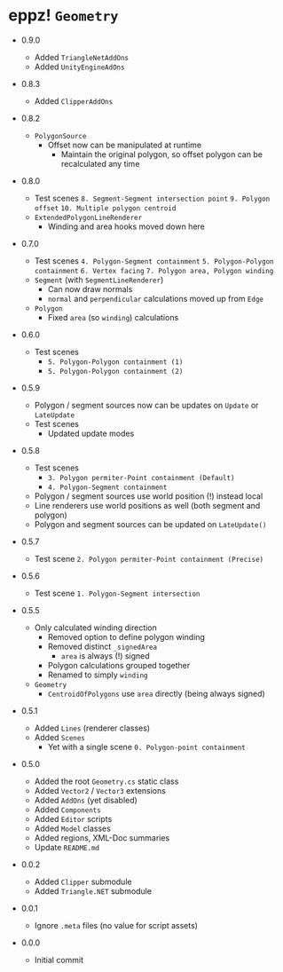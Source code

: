 # eppz! `Geometry`

* 0.9.0

	+ Added `TriangleNetAddOns`
	+ Added `UnityEngineAdOns`	

* 0.8.3

	+ Added `ClipperAddOns`

* 0.8.2

	+ `PolygonSource`
		+ Offset now can be manipulated at runtime
			+ Maintain the original polygon, so offset polygon can be recalculated any time

* 0.8.0

	+ Test scenes
		`8. Segment-Segment intersection point`
		`9. Polygon offset`
		`10. Multiple polygon centroid`
	+ `ExtendedPolygonLineRenderer`
		+ Winding and area hooks moved down here

* 0.7.0

	+ Test scenes
		`4. Polygon-Segment containment`
		`5. Polygon-Polygon containment`
		`6. Vertex facing`
		`7. Polygon area, Polygon winding`
	+ `Segment` (with `SegmentLineRenderer`)
		+ Can now draw normals
		+ `normal` and `perpendicular` calculations moved up from `Edge`
	+ `Polygon`
		+ Fixed `area` (so `winding`) calculations

* 0.6.0

	+ Test scenes
		+ `5. Polygon-Polygon containment (1)`
		+ `5. Polygon-Polygon containment (2)`

* 0.5.9

	+ Polygon / segment sources now can be updates on `Update` or `LateUpdate`
	+ Test scenes
		+ Updated update modes

* 0.5.8

	+ Test scenes
		+ `3. Polygon permiter-Point containment (Default)`
		+ `4. Polygon-Segment containment`
	+ Polygon / segment sources use world position (!) instead local
	+ Line renderers use world positions as well (both segment and polygon)
	+ Polygon and segment sources can be updated on `LateUpdate()`

* 0.5.7

	+ Test scene `2. Polygon permiter-Point containment (Precise)`

* 0.5.6

	+ Test scene `1. Polygon-Segment intersection`

* 0.5.5

	+ Only calculated winding direction
		+ Removed option to define polygon winding
		+ Removed distinct `_signedArea`
			+ `area` is always (!) signed
		+ Polygon calculations grouped together 
		+ Renamed to simply `winding`
	+ `Geometry`
		+ `CentroidOfPolygons` use `area` directly (being always signed)

* 0.5.1

	+ Added `Lines` (renderer classes)
	+ Added `Scenes`
		+ Yet with a single scene `0. Polygon-point containment`

* 0.5.0

	+ Added the root `Geometry.cs` static class
	+ Added `Vector2` / `Vector3` extensions
	+ Added `AddOns` (yet disabled)
	+ Added `Components`
	+ Added `Editor` scripts
	+ Added `Model` classes
	+ Added regions, XML-Doc summaries
	+ Update `README.md`
	
* 0.0.2

	+ Added `Clipper` submodule
	+ Added `Triangle.NET` submodule

* 0.0.1

	+ Ignore `.meta` files (no value for script assets)

* 0.0.0

	+ Initial commit